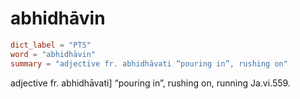 # abhidhāvin

``` toml
dict_label = "PTS"
word = "abhidhāvin"
summary = "adjective fr. abhidhāvati “pouring in”, rushing on"
```

adjective fr. abhidhāvati] “pouring in”, rushing on, running Ja.vi.559.

